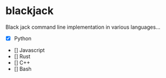 # blackjack
Black jack command line implementation in various languages...
- [X] Python
- [] Javascript
- [] Rust
- [] C++
- [] Bash
